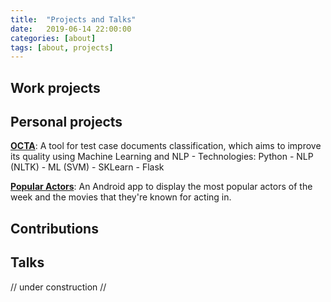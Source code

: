 ```yaml
---
title:  "Projects and Talks"
date:   2019-06-14 22:00:00
categories: [about]
tags: [about, projects]
---
```



## Work projects

## Personal projects
<a href="https://www.antoniosj.com/2018/octa/"><strong class="indigo">OCTA</strong></a>: A tool for test case documents classification, which aims to improve its quality using Machine Learning and NLP - Technologies: Python - NLP (NLTK) - ML (SVM) - SKLearn - Flask

<a href="https://github.com/antoniosj/popular-actors/blob/master/README.md"><strong class="indigo">Popular Actors</strong></a>: An Android app to display the most popular actors of the week and the movies that they're known for acting in.

## Contributions 

## Talks

// under construction //
